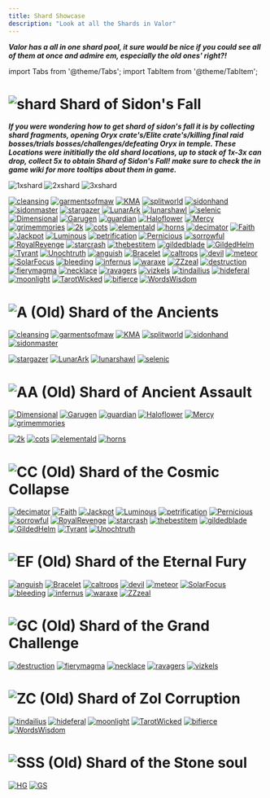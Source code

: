 ```yaml
---
title: Shard Showcase
description: "Look at all the Shards in Valor"
---
```


***Valor has a all in one shard pool, it sure would be nice if you could see all of them at once and admire em, especially the old ones' right?!***

import Tabs from '@theme/Tabs';
import TabItem from '@theme/TabItem';

<Tabs>
  <TabItem value="Shard of Sidon's Fall" label="Shard of Sidon's Fall" default>

# ![shard](https://cdn.discordapp.com/attachments/1118235017550778448/1152807989330333696/Shard_of_Sidons_Fall.png)  Shard of Sidon's Fall

***If you were wondering how to get shard of sidon's fall it is by collecting shard fragments, opening Oryx crate's/Elite crate's/killing final raid bosses/trials bosses/challenges/defeating Oryx in temple. These Locations were inititially the old shard locations, up to stack of 1x-3x can drop, collect 5x to obtain Shard of Sidon's Fall! make sure to check the in game wiki for more tooltips about them in game.***



![1xshard](https://media.discordapp.net/attachments/1118235017550778448/1152843572035469354/image.png?width=257&height=661)
![2xshard](https://cdn.discordapp.com/attachments/1118235017550778448/1152843429898899497/image.png)
![3xshard](https://cdn.discordapp.com/attachments/1118235017550778448/1152843381697937468/image.png)

[![cleansing](https://vwiki.valorserver.com/api/item/picture/cleansing%20cleric%20breastplate)](https://wiki.valorserver.com/docs/items/armors/heavys/legendary/cleansing_cleric_breastplate) [![garmentsofmaw](https://vwiki.valorserver.com/api/item/picture/garments%20of%20maw)](https://wiki.valorserver.com/docs/items/armors/robes/legendary/garments_of_maw) [![KMA](https://vwiki.valorserver.com/api/item/picture/katana%20of%20mythical%20alliance)](https://wiki.valorserver.com/docs/items/weapons/katanas/legendary/katana_of_mythical_alliance) [![splitworld](https://vwiki.valorserver.com/api/item/picture/robe%20of%20split%20worlds)](https://wiki.valorserver.com/docs/items/armors/robes/legendary/robe_of_split_worlds) [![sidonhand](https://vwiki.valorserver.com/api/item/picture/sidon's%20handcraft)](https://wiki.valorserver.com/docs/items/armors/robes/legendary/sidons_handcraft) [![sidonmaster](https://vwiki.valorserver.com/api/item/picture/sidon's%20masterpiece)](https://wiki.valorserver.com/docs/items/armors/lights/legendary/sidons_masterpiece/)
[![stargazer](https://vwiki.valorserver.com/api/item/picture/stargazer)](https://wiki.valorserver.com/docs/items/weapons/wands/legendary/stargazer) [![LunarArk](https://vwiki.valorserver.com/api/item/picture/lunar%20ark)](https://wiki.valorserver.com/docs/items/abilities/scepters/legendary/lunar_ark) [![lunarshawl](https://vwiki.valorserver.com/api/item/picture/lunar%20shawl)](https://wiki.valorserver.com/docs/items/armors/robes/legendary/lunar_shawl) [![selenic](https://vwiki.valorserver.com/api/item/picture/selenic%20clasp)](https://wiki.valorserver.com/docs/items/rings/legendary/selenic_clasp/)
[![Dimensional](https://vwiki.valorserver.com/api/item/picture/dimensional%20prism)](https://wiki.valorserver.com/docs/items/abilities/prisms/legendary/dimensional_prism) [![Garugen](https://vwiki.valorserver.com/api/item/picture/garugen)](https://wiki.valorserver.com/docs/items/abilities/sheaths/legendary/garugen) [![guardian](https://vwiki.valorserver.com/api/item/picture/guardian%20siphon)](https://wiki.valorserver.com/docs/items/abilities/siphons/legendary/guardian_siphon) [![Haloflower](https://vwiki.valorserver.com/api/item/picture/haloflower%20toxin)](https://wiki.valorserver.com/docs/items/abilities/poisons/legendary/haloflower_toxin) [![Mercy](https://vwiki.valorserver.com/api/item/picture/mercy%20of%20yazanahar)](https://wiki.valorserver.com/docs/items/armors/lights/legendary/mercy_of_yazanahar) [![grimemmories](https://vwiki.valorserver.com/api/item/picture/scythe%20of%20grim%20memories)](https://wiki.valorserver.com/docs/items/weapons/katanas/legendary/scythe_of_grim_memories)
[![2k](https://vwiki.valorserver.com/api/item/picture/the%202-k)](https://wiki.valorserver.com/docs/items/weapons/staves/legendary/the_2_k) [![cots](https://vwiki.valorserver.com/api/item/picture/calling%20of%20the%20storm)](https://wiki.valorserver.com/docs/items/abilities/spells/legendary/calling_of_the_storm) [![elementald](https://vwiki.valorserver.com/api/item/picture/elemental%20drape)](https://wiki.valorserver.com/docs/items/armors/robes/legendary/elemental_drape) [![horns](https://vwiki.valorserver.com/api/item/picture/stormcaller's%20horns)](https://wiki.valorserver.com/docs/items/rings/legendary/stormcallers_horns)
[![decimator](https://vwiki.valorserver.com/api/item/picture/decimator%20bow)](https://wiki.valorserver.com/docs/items/weapons/bows/legendary/decimator_bow) [![Faith](https://vwiki.valorserver.com/api/item/picture/faith%20of%20the%20angel)](https://wiki.valorserver.com/docs/items/weapons/swords/legendary/faith_of_the_angel) [![Jackpot](https://vwiki.valorserver.com/api/item/picture/jackpot)](https://wiki.valorserver.com/docs/items/rings/legendary/jackpot) [![Luminous](https://vwiki.valorserver.com/api/item/picture/luminous%20horizon)](https://wiki.valorserver.com/docs/items/abilities/seals/legendary/luminious_horizon) [![petrification](https://vwiki.valorserver.com/api/item/picture/petrification%20cloak)](https://wiki.valorserver.com/docs/items/abilities/cloaks/legendary/petrification_cloak) [![Pernicious](https://vwiki.valorserver.com/api/item/picture/pernicious%20fate-36)](https://wiki.valorserver.com/docs/items/abilities/scepters/legendary/pernicious_fate36) [![sorrowful](https://vwiki.valorserver.com/api/item/picture/sorrowful%20boundtouch)](https://wiki.valorserver.com/docs/items/weapons/wands/legendary/sorrowful_boundtouch) [![RoyalRevenge](https://vwiki.valorserver.com/api/item/picture/staff%20of%20royal%20revenge)](https://wiki.valorserver.com/docs/items/weapons/staves/legendary/staff_of_royal_revenge) [![starcrash](https://vwiki.valorserver.com/api/item/picture/starcrash%20ring)](https://wiki.valorserver.com/docs/items/rings/legendary/starcrash_ring) [![thebestitem](https://vwiki.valorserver.com/api/item/picture/sun%20and%20moon%20expansion)](https://wiki.valorserver.com/docs/items/abilities/spells/legendary/sun_and_moon_expansion) [![gildedblade](https://vwiki.valorserver.com/api/item/picture/the%20gilded%20blade)](https://wiki.valorserver.com/docs/items/weapons/daggers/legendary/the_gilded_blade) [![GildedHelm](https://vwiki.valorserver.com/api/item/picture/the%20gilded%20helm)](https://wiki.valorserver.com/docs/items/abilities/helms/legendary/the_gilded_helm) [![Tyrant](https://vwiki.valorserver.com/api/item/picture/tyrant%20helm)](https://wiki.valorserver.com/docs/items/abilities/helms/legendary/tyrant_helm) [![Unochtruth](https://vwiki.valorserver.com/api/item/picture/unoch's%20truth)](https://wiki.valorserver.com/docs/items/abilities/orbs/legendary/unochs_truth)
[![anguish](https://vwiki.valorserver.com/api/item/picture/anguish%20of%20drannol)](https://wiki.valorserver.com/docs/items/abilities/helms/legendary/anguish_of_drannol) [![Bracelet](https://vwiki.valorserver.com/api/item/picture/bracelet%20of%20the%20demolished)](https://wiki.valorserver.com/docs/items/rings/legendary/bracelet_of_the_demolished) [![caltrops](https://vwiki.valorserver.com/api/item/picture/caltrops)](https://wiki.valorserver.com/docs/items/abilities/traps/legendary/caltrops) [![devil](https://vwiki.valorserver.com/api/item/picture/devil%20dice)](https://wiki.valorserver.com/docs/items/abilities/dice/legendary/devil_dice) [![meteor](https://vwiki.valorserver.com/api/item/picture/meteor)](https://wiki.valorserver.com/docs/items/weapons/wands/legendary/meteor) [![SolarFocus](https://vwiki.valorserver.com/api/item/picture/ring%20of%20solar%20focus)](https://wiki.valorserver.com/docs/items/rings/legendary/ring_of_solar_focus) [![bleeding](https://vwiki.valorserver.com/api/item/picture/the%20bleeding%20fang)](https://wiki.valorserver.com/docs/items/weapons/daggers/legendary/the_bleeding_fang) [![infernus](https://vwiki.valorserver.com/api/item/picture/the%20infernus)](https://wiki.valorserver.com/docs/items/armors/lights/legendary/the_infernus) [![waraxe](https://vwiki.valorserver.com/api/item/picture/waraxe%20of%20judgement)](https://wiki.valorserver.com/docs/items/weapons/swords/legendary/waraxe_of_judgement) [![ZZzeal](https://vwiki.valorserver.com/api/item/picture/zeal%20of%20the%20far-ranger)](https://wiki.valorserver.com/docs/items/abilities/quivers/legendary/zeal_of_the_far_ranger)
[![destruction](https://vwiki.valorserver.com/api/item/picture/destruction%20spirit)](https://wiki.valorserver.com/docs/items/abilities/poisons/legendary/destruction_spirit) [![fierymagma](https://vwiki.valorserver.com/api/item/picture/fiery%20magma%20stone)](https://wiki.valorserver.com/docs/items/abilities/talismans/legendary/fiery_magma_stone) [![necklace](https://vwiki.valorserver.com/api/item/picture/necklace%20of%20undead%20support)](https://wiki.valorserver.com/docs/items/rings/legendary/necklace_of_undead_support) [![ravagers](https://vwiki.valorserver.com/api/item/picture/skull%20of%20ravagers)](https://wiki.valorserver.com/docs/items/abilities/skulls/legendary/skull_of_ravagers) [![vizkels](https://vwiki.valorserver.com/api/item/picture/vizkel's%20unholy%20garments)](https://wiki.valorserver.com/docs/items/armors/robes/legendary/vizkels_unholy_garments)
[![tindailius](https://vwiki.valorserver.com/api/item/picture/dagger%20of%20tindailius)](https://wiki.valorserver.com/docs/items/weapons/daggers/legendary/dagger_of_tindailius) [![hideferal](https://vwiki.valorserver.com/api/item/picture/hide%20of%20the%20feral)](https://wiki.valorserver.com/docs/items/armors/lights/legendary/hide_of_the_feral) [![moonlight](https://vwiki.valorserver.com/api/item/picture/moonlight)](https://wiki.valorserver.com/docs/items/weapons/wands/legendary/moonlight)  [![TarotWicked](https://vwiki.valorserver.com/api/item/picture/tarot%20of%20the%20wicked)](https://wiki.valorserver.com/docs/items/abilities/charms/legendary/tarot_of_the_wicked) [![bifierce](https://vwiki.valorserver.com/api/item/picture/the%20bifierce)](https://wiki.valorserver.com/docs/items/weapons/blades/legendary/The_Bifierce) [![WordsWisdom](https://vwiki.valorserver.com/api/item/picture/words%20of%20wisdom)](https://wiki.valorserver.com/docs/items/armors/robes/legendary/words_of_wisdom)


  </TabItem>
  <TabItem value="Ancients" label="Ancients">

# ![A](https://media.discordapp.net/attachments/1118235017550778448/1152827821970948126/Shard_of_the_Ancients.png?width=70&height=70) **(Old)** Shard of the Ancients

[![cleansing](https://vwiki.valorserver.com/api/item/picture/cleansing%20cleric%20breastplate)](https://wiki.valorserver.com/docs/items/armors/heavys/legendary/cleansing_cleric_breastplate) [![garmentsofmaw](https://vwiki.valorserver.com/api/item/picture/garments%20of%20maw)](https://wiki.valorserver.com/docs/items/armors/robes/legendary/garments_of_maw) [![KMA](https://vwiki.valorserver.com/api/item/picture/katana%20of%20mythical%20alliance)](https://wiki.valorserver.com/docs/items/weapons/katanas/legendary/katana_of_mythical_alliance) [![splitworld](https://vwiki.valorserver.com/api/item/picture/robe%20of%20split%20worlds)](https://wiki.valorserver.com/docs/items/armors/robes/legendary/robe_of_split_worlds) [![sidonhand](https://vwiki.valorserver.com/api/item/picture/sidon's%20handcraft)](https://wiki.valorserver.com/docs/items/armors/robes/legendary/sidons_handcraft) [![sidonmaster](https://vwiki.valorserver.com/api/item/picture/sidon's%20masterpiece)](https://wiki.valorserver.com/docs/items/armors/lights/legendary/sidons_masterpiece/)

[![stargazer](https://vwiki.valorserver.com/api/item/picture/stargazer)](https://wiki.valorserver.com/docs/items/weapons/wands/legendary/stargazer) [![LunarArk](https://vwiki.valorserver.com/api/item/picture/lunar%20ark)](https://wiki.valorserver.com/docs/items/abilities/scepters/legendary/lunar_ark) [![lunarshawl](https://vwiki.valorserver.com/api/item/picture/lunar%20shawl)](https://wiki.valorserver.com/docs/items/armors/robes/legendary/lunar_shawl) [![selenic](https://vwiki.valorserver.com/api/item/picture/selenic%20clasp)](https://wiki.valorserver.com/docs/items/rings/legendary/selenic_clasp/)

 </TabItem>
  <TabItem value="Ancient Assault" label="Ancient Assault">

# ![AA](https://media.discordapp.net/attachments/1118235017550778448/1152827642639290388/Shard_of_Ancient_Assault.png?width=70&height=70) **(Old)** Shard of Ancient Assault

[![Dimensional](https://vwiki.valorserver.com/api/item/picture/dimensional%20prism)](https://wiki.valorserver.com/docs/items/abilities/prisms/legendary/dimensional_prism) [![Garugen](https://vwiki.valorserver.com/api/item/picture/garugen)](https://wiki.valorserver.com/docs/items/abilities/sheaths/legendary/garugen) [![guardian](https://vwiki.valorserver.com/api/item/picture/guardian%20siphon)](https://wiki.valorserver.com/docs/items/abilities/siphons/legendary/guardian_siphon) [![Haloflower](https://vwiki.valorserver.com/api/item/picture/haloflower%20toxin)](https://wiki.valorserver.com/docs/items/abilities/poisons/legendary/haloflower_toxin) [![Mercy](https://vwiki.valorserver.com/api/item/picture/mercy%20of%20yazanahar)](https://wiki.valorserver.com/docs/items/armors/lights/legendary/mercy_of_yazanahar) [![grimemmories](https://vwiki.valorserver.com/api/item/picture/scythe%20of%20grim%20memories)](https://wiki.valorserver.com/docs/items/weapons/katanas/legendary/scythe_of_grim_memories)

[![2k](https://vwiki.valorserver.com/api/item/picture/the%202-k)](https://wiki.valorserver.com/docs/items/weapons/staves/legendary/the_2_k) [![cots](https://vwiki.valorserver.com/api/item/picture/calling%20of%20the%20storm)](https://wiki.valorserver.com/docs/items/abilities/spells/legendary/calling_of_the_storm) [![elementald](https://vwiki.valorserver.com/api/item/picture/elemental%20drape)](https://wiki.valorserver.com/docs/items/armors/robes/legendary/elemental_drape) [![horns](https://vwiki.valorserver.com/api/item/picture/stormcaller's%20horns)](https://wiki.valorserver.com/docs/items/rings/legendary/stormcallers_horns)

  </TabItem>
  <TabItem value="Cosmic Collapse" label="Cosmic Collapse">

# ![CC](https://media.discordapp.net/attachments/1118235017550778448/1152827613333700688/Shard_of_Cosmic_Collapse.png?width=70&height=70) **(Old)** Shard of the Cosmic Collapse

[![decimator](https://vwiki.valorserver.com/api/item/picture/decimator%20bow)](https://wiki.valorserver.com/docs/items/weapons/bows/legendary/decimator_bow) [![Faith](https://vwiki.valorserver.com/api/item/picture/faith%20of%20the%20angel)](https://wiki.valorserver.com/docs/items/weapons/swords/legendary/faith_of_the_angel) [![Jackpot](https://vwiki.valorserver.com/api/item/picture/jackpot)](https://wiki.valorserver.com/docs/items/rings/legendary/jackpot) [![Luminous](https://vwiki.valorserver.com/api/item/picture/luminous%20horizon)](https://wiki.valorserver.com/docs/items/abilities/seals/legendary/luminious_horizon) [![petrification](https://vwiki.valorserver.com/api/item/picture/petrification%20cloak)](https://wiki.valorserver.com/docs/items/abilities/cloaks/legendary/petrification_cloak) [![Pernicious](https://vwiki.valorserver.com/api/item/picture/pernicious%20fate-36)](https://wiki.valorserver.com/docs/items/abilities/scepters/legendary/pernicious_fate36) [![sorrowful](https://vwiki.valorserver.com/api/item/picture/sorrowful%20boundtouch)](https://wiki.valorserver.com/docs/items/weapons/wands/legendary/sorrowful_boundtouch) [![RoyalRevenge](https://vwiki.valorserver.com/api/item/picture/staff%20of%20royal%20revenge)](https://wiki.valorserver.com/docs/items/weapons/staves/legendary/staff_of_royal_revenge) [![starcrash](https://vwiki.valorserver.com/api/item/picture/starcrash%20ring)](https://wiki.valorserver.com/docs/items/rings/legendary/starcrash_ring) [![thebestitem](https://vwiki.valorserver.com/api/item/picture/sun%20and%20moon%20expansion)](https://wiki.valorserver.com/docs/items/abilities/spells/legendary/sun_and_moon_expansion) [![gildedblade](https://vwiki.valorserver.com/api/item/picture/the%20gilded%20blade)](https://wiki.valorserver.com/docs/items/weapons/daggers/legendary/the_gilded_blade) [![GildedHelm](https://vwiki.valorserver.com/api/item/picture/the%20gilded%20helm)](https://wiki.valorserver.com/docs/items/abilities/helms/legendary/the_gilded_helm) [![Tyrant](https://vwiki.valorserver.com/api/item/picture/tyrant%20helm)](https://wiki.valorserver.com/docs/items/abilities/helms/legendary/tyrant_helm) [![Unochtruth](https://vwiki.valorserver.com/api/item/picture/unoch's%20truth)](https://wiki.valorserver.com/docs/items/abilities/orbs/legendary/unochs_truth)

  </TabItem>
  <TabItem value="Eternal Fury" label="Eternal Fury">

# ![EF](https://media.discordapp.net/attachments/1118235017550778448/1152827523080654848/Shard_of_Eternal_Fury.png?width=70&height=70) **(Old)** Shard of the Eternal Fury

[![anguish](https://vwiki.valorserver.com/api/item/picture/anguish%20of%20drannol)](https://wiki.valorserver.com/docs/items/abilities/helms/legendary/anguish_of_drannol) [![Bracelet](https://vwiki.valorserver.com/api/item/picture/bracelet%20of%20the%20demolished)](https://wiki.valorserver.com/docs/items/rings/legendary/bracelet_of_the_demolished) [![caltrops](https://vwiki.valorserver.com/api/item/picture/caltrops)](https://wiki.valorserver.com/docs/items/abilities/traps/legendary/caltrops) [![devil](https://vwiki.valorserver.com/api/item/picture/devil%20dice)](https://wiki.valorserver.com/docs/items/abilities/dice/legendary/devil_dice) [![meteor](https://vwiki.valorserver.com/api/item/picture/meteor)](https://wiki.valorserver.com/docs/items/weapons/wands/legendary/meteor) [![SolarFocus](https://vwiki.valorserver.com/api/item/picture/ring%20of%20solar%20focus)](https://wiki.valorserver.com/docs/items/rings/legendary/ring_of_solar_focus) [![bleeding](https://vwiki.valorserver.com/api/item/picture/the%20bleeding%20fang)](https://wiki.valorserver.com/docs/items/weapons/daggers/legendary/the_bleeding_fang) [![infernus](https://vwiki.valorserver.com/api/item/picture/the%20infernus)](https://wiki.valorserver.com/docs/items/armors/lights/legendary/the_infernus) [![waraxe](https://vwiki.valorserver.com/api/item/picture/waraxe%20of%20judgement)](https://wiki.valorserver.com/docs/items/weapons/swords/legendary/waraxe_of_judgement) [![ZZzeal](https://vwiki.valorserver.com/api/item/picture/zeal%20of%20the%20far-ranger)](https://wiki.valorserver.com/docs/items/abilities/quivers/legendary/zeal_of_the_far_ranger)

 </TabItem>
 <TabItem value="Grant Challenge" label="Grand Challenge">

# ![GC](https://media.discordapp.net/attachments/1118235017550778448/1152827472128266310/Shard_of_the_Grand_Challenge.png?width=70&height=70) **(Old)** Shard of the Grand Challenge

[![destruction](https://vwiki.valorserver.com/api/item/picture/destruction%20spirit)](https://wiki.valorserver.com/docs/items/abilities/poisons/legendary/destruction_spirit) [![fierymagma](https://vwiki.valorserver.com/api/item/picture/fiery%20magma%20stone)](https://wiki.valorserver.com/docs/items/abilities/talismans/legendary/fiery_magma_stone) [![necklace](https://vwiki.valorserver.com/api/item/picture/necklace%20of%20undead%20support)](https://wiki.valorserver.com/docs/items/rings/legendary/necklace_of_undead_support) [![ravagers](https://vwiki.valorserver.com/api/item/picture/skull%20of%20ravagers)](https://wiki.valorserver.com/docs/items/abilities/skulls/legendary/skull_of_ravagers) [![vizkels](https://vwiki.valorserver.com/api/item/picture/vizkel's%20unholy%20garments)](https://wiki.valorserver.com/docs/items/armors/robes/legendary/vizkels_unholy_garments)

  </TabItem>
  <TabItem value="Zol Corruption" label="Zol Corruption">

# ![ZC](https://media.discordapp.net/attachments/1118235017550778448/1152827498166485082/Shard_of_Zol_Corruption.png?width=70&height=70) **(Old)** Shard of Zol Corruption

[![tindailius](https://vwiki.valorserver.com/api/item/picture/dagger%20of%20tindailius)](https://wiki.valorserver.com/docs/items/weapons/daggers/legendary/dagger_of_tindailius) [![hideferal](https://vwiki.valorserver.com/api/item/picture/hide%20of%20the%20feral)](https://wiki.valorserver.com/docs/items/armors/lights/legendary/hide_of_the_feral) [![moonlight](https://vwiki.valorserver.com/api/item/picture/moonlight)](https://wiki.valorserver.com/docs/items/weapons/wands/legendary/moonlight)  [![TarotWicked](https://vwiki.valorserver.com/api/item/picture/tarot%20of%20the%20wicked)](https://wiki.valorserver.com/docs/items/abilities/charms/legendary/tarot_of_the_wicked) [![bifierce](https://vwiki.valorserver.com/api/item/picture/the%20bifierce)](https://wiki.valorserver.com/docs/items/weapons/blades/legendary/The_Bifierce) [![WordsWisdom](https://vwiki.valorserver.com/api/item/picture/words%20of%20wisdom)](https://wiki.valorserver.com/docs/items/armors/robes/legendary/words_of_wisdom)

 </TabItem>
  <TabItem value="Shard of the Stone soul" label="Shard of the Stone soul">

# ![SSS](https://media.discordapp.net/attachments/1118235017550778448/1152833904059887686/Shard_of_the_Stone_Soul.png?width=70&height=70) **(Old)** Shard of the Stone soul

[![HG](https://media.discordapp.net/attachments/1118235017550778448/1152841186151759913/Head_of_the_Gargoyle_2.png?width=130&height=130)](https://wiki.valorserver.com/docs/items/abilities/talismans/legendary/head_of_the_gargoyle)
[![GS](https://media.discordapp.net/attachments/1118235017550778448/1152835917908807680/gargoyle20slayer.png?width=130&height=130)](https://wiki.valorserver.com/docs/items/abilities/stars/legendary/gargoyle_slayer)

